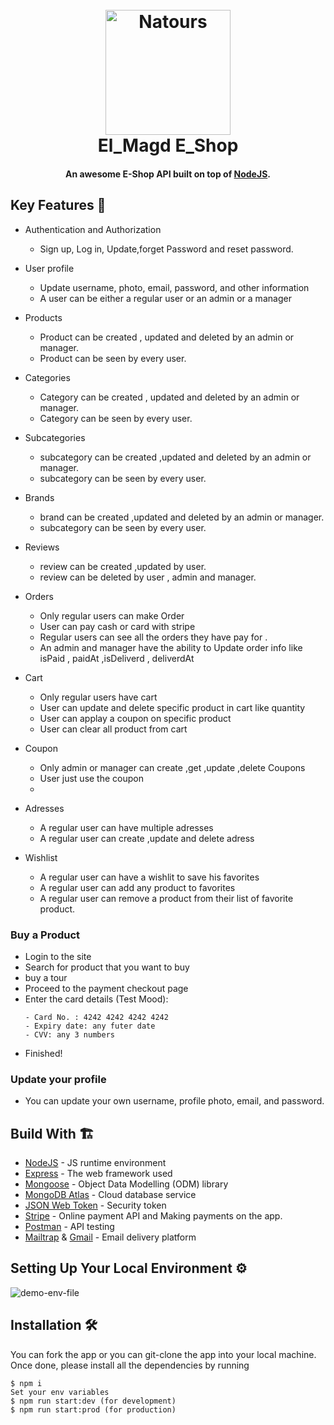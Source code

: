 <h1 align="center">
  <br>
  <a href="https://lakshman-natours.herokuapp.com/"><img src="https://github.com/aboodmagdy1/E-Shop/blob/main/Public/imgs/E-Shop%20Icon.jpg" alt="Natours" width="200"></a>
  <br>
   El_Magd E_Shop
  <br>
</h1>

<h4 align="center">An awesome E-Shop API built on top of <a href="https://nodejs.org/en/" target="_blank">NodeJS</a>.</h4>

## Key Features 📝

* Authentication and Authorization
  - Sign up, Log in, Update,forget Password and reset password.
* User profile
  - Update username, photo, email, password, and other information
  - A user can be either a regular user or an admin or a manager
    
* Products
  - Product can be created , updated and deleted by an admin or manager.
  - Product can be seen by every user.
    
* Categories
  - Category can be created , updated and deleted by an admin or manager.
  - Category  can be seen by every user.
    
* Subcategories
  - subcategory can be created ,updated and deleted by an admin or manager.
  - subcategory can be seen by every user.
    
* Brands
  - brand can be created ,updated and deleted by an admin or manager.
  - subcategory can be seen by every user.
    
* Reviews
  - review can be created ,updated  by user.
  - review can be deleted by user , admin and manager.
    
* Orders
  - Only regular users can make  Order 
  - User can pay cash or card with stripe
  - Regular users can see all the orders they have pay for .
  - An admin and manager have the ability to Update order info like isPaid , paidAt ,isDeliverd , deliverdAt
* Cart
  - Only regular users have cart
  - User can update and delete specific product in cart like quantity
  - User can applay a coupon on specific product
  - User can clear all product from cart
* Coupon
  - Only admin or manager can create ,get ,update ,delete Coupons
  - User just use the coupon
  - 
* Adresses 
  - A regular user can have multiple adresses 
  - A regular user can create ,update and delete adress  
    

* Wishlist
  - A regular user can have a wishlit to save his favorites
  - A regular user can add any product to favorites 
  - A regular user can remove a product from their list of favorite product.


### Buy a Product
* Login to the site
* Search for product that you want to buy
* buy a tour
* Proceed to the payment checkout page
* Enter the card details (Test Mood):
  ```
  - Card No. : 4242 4242 4242 4242
  - Expiry date: any futer date
  - CVV: any 3 numbers
  ```
* Finished!


### Update your profile

* You can update your own username, profile photo, email, and password.


## Build With 🏗️

* [NodeJS](https://nodejs.org/en/) - JS runtime environment
* [Express](http://expressjs.com/) - The web framework used
* [Mongoose](https://mongoosejs.com/) - Object Data Modelling (ODM) library
* [MongoDB Atlas](https://www.mongodb.com/cloud/atlas) - Cloud database service
* [JSON Web Token](https://jwt.io/) - Security token
* [Stripe](https://stripe.com/) - Online payment API and Making payments on the app.
* [Postman](https://www.getpostman.com/) - API testing
* [Mailtrap](https://mailtrap.io/) & [Gmail](https://gmail.com/) - Email delivery platform




## Setting Up Your Local Environment ⚙️
![demo-env-file](https://github.com/aboodmagdy1/E-Shop/blob/main/Public/imgs/envSetting.png)


## Installation 🛠️
You can fork the app or you can git-clone the app into your local machine. Once done, please install all the
dependencies by running
```
$ npm i
Set your env variables
$ npm run start:dev (for development)
$ npm run start:prod (for production)

